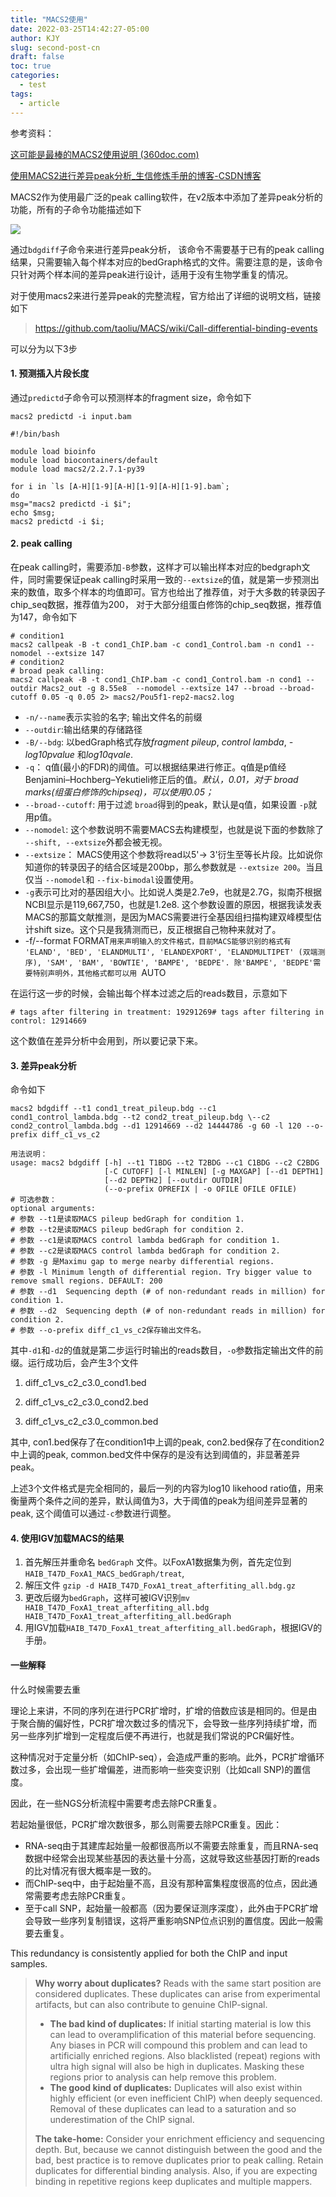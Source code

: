 ```yaml
---
title: "MACS2使用"
date: 2022-03-25T14:42:27-05:00
author: KJY
slug: second-post-cn
draft: false
toc: true
categories:
  - test
tags:
  - article
---
```


参考资料：

[这可能是最棒的MACS2使用说明 (360doc.com)](http://www.360doc.com/content/18/0205/00/19913717_727772514.shtml)

[使用MACS2进行差异peak分析_生信修炼手册的博客-CSDN博客](https://blog.csdn.net/weixin_43569478/article/details/108079812)



MACS2作为使用最广泛的peak calling软件，在v2版本中添加了差异peak分析的功能，所有的子命令功能描述如下

![](https://imgconvert.csdnimg.cn/aHR0cHM6Ly9tbWJpei5xcGljLmNuL21tYml6X3BuZy9LQXRSUEJCeWVHNVI5MGNRaWJxS2FibjVKM3ZwSDUyTWZnZUpkRTVwSGQza1BmdVNONEozMTVERVRKclpteFJxVGV0UXNQd3ZCVGdpY24zeFU3Tzdtd2hnLzY0MA?x-oss-process=image/format,png)

通过`bdgdiff`子命令来进行差异peak分析， 该命令不需要基于已有的peak calling结果，只需要输入每个样本对应的bedGraph格式的文件。需要注意的是，该命令只针对两个样本间的差异peak进行设计，适用于没有生物学重复的情况。

对于使用macs2来进行差异peak的完整流程，官方给出了详细的说明文档，链接如下

> https://github.com/taoliu/MACS/wiki/Call-differential-binding-events

可以分为以下3步

#### 1\. 预测插入片段长度

通过`predictd`子命令可以预测样本的fragment size，命令如下

```
macs2 predictd -i input.bam
```

```
#!/bin/bash

module load bioinfo
module load biocontainers/default
module load macs2/2.2.7.1-py39

for i in `ls [A-H][1-9][A-H][1-9][A-H][1-9].bam`;
do
msg="macs2 predictd -i $i";
echo $msg;
macs2 predictd -i $i;
```



#### 2\. peak  calling

在peak calling时，需要添加`-B`参数，这样才可以输出样本对应的bedgraph文件，同时需要保证peak  calling时采用一致的`--extsize`的值，就是第一步预测出来的数值，取多个样本的均值即可。官方也给出了推荐值，对于大多数的转录因子chip\_seq数据，推荐值为200， 对于大部分组蛋白修饰的chip\_seq数据，推荐值为147，命令如下

```
# condition1
macs2 callpeak -B -t cond1_ChIP.bam -c cond1_Control.bam -n cond1 --nomodel --extsize 147
# condition2
# broad peak calling:
macs2 callpeak -B -t cond1_ChIP.bam -c cond1_Control.bam -n cond1 --outdir Macs2_out -g 8.55e8  --nomodel --extsize 147 --broad --broad-cutoff 0.05 -q 0.05 2> macs2/Pou5f1-rep2-macs2.log
```

- `-n/--name`表示实验的名字; 输出文件名的前缀
- `--outdir`:输出结果的存储路径
- `-B/--bdg`: 以bedGraph格式存放*fragment pileup*, *control lambda*, *-log10pvalue* 和*log10qvale*.
- `-q`： q值(最小的FDR)的阈值。可以根据结果进行修正。q值是p值经Benjamini–Hochberg–Yekutieli修正后的值。*默认，0.01，对于 broad marks(组蛋白修饰的chipseq)，可以使用0.05；*
- `--broad--cutoff`: 用于过滤 `broad`得到的peak，默认是q值，如果设置 `-p`就用p值。
- `--nomodel`: 这个参数说明不需要MACS去构建模型，也就是说下面的参数除了 `--shift, --extsize`外都会被无视。
- `--extsize`： MACS使用这个参数将read以5'-> 3'衍生至等长片段。比如说你知道你的转录因子的结合区域是200bp，那么参数就是 `--extsize 200`。当且仅当 `--nomodel`和 `--fix-bimodal`设置使用。
- `-g`表示可比对的基因组大小。比如说人类是2.7e9，也就是2.7G，拟南芥根据NCBI显示是119,667,750，也就是1.2e8. 这个参数设置的原因，根据我读发表MACS的那篇文献推测，是因为MACS需要进行全基因组扫描构建双峰模型估计shift size。这个只是我猜测而已，反正根据自己物种来就对了。
- -f/--format FORMAT`用来声明输入的文件格式，目前MACS能够识别的格式有 'ELAND', 'BED', 'ELANDMULTI', 'ELANDEXPORT', 'ELANDMULTIPET' (双端测序), 'SAM', 'BAM', 'BOWTIE', 'BAMPE', 'BEDPE'. 除'BAMPE', 'BEDPE'需要特别声明外，其他格式都可以用 `AUTO

在运行这一步的时候，会输出每个样本过滤之后的reads数目，示意如下

```
# tags after filtering in treatment: 19291269# tags after filtering in control: 12914669
```

这个数值在差异分析中会用到，所以要记录下来。

#### 3\. 差异peak分析

命令如下

```
macs2 bdgdiff --t1 cond1_treat_pileup.bdg --c1 cond1_control_lambda.bdg --t2 cond2_treat_pileup.bdg \--c2 cond2_control_lambda.bdg --d1 12914669 --d2 14444786 -g 60 -l 120 --o-prefix diff_c1_vs_c2
```

```
用法说明：
usage: macs2 bdgdiff [-h] --t1 T1BDG --t2 T2BDG --c1 C1BDG --c2 C2BDG
                     [-C CUTOFF] [-l MINLEN] [-g MAXGAP] [--d1 DEPTH1]
                     [--d2 DEPTH2] [--outdir OUTDIR]
                     (--o-prefix OPREFIX | -o OFILE OFILE OFILE)
# 可选参数：
optional arguments:
# 参数 --t1是读取MACS pileup bedGraph for condition 1. 
# 参数 --t2是读取MACS pileup bedGraph for condition 2. 
# 参数 --c1是读取MACS control lambda bedGraph for condition 1.
# 参数 --c2是读取MACS control lambda bedGraph for condition 2.
# 参数 -g 是Maximu gap to merge nearby differential regions.
# 参数 -l Minimum length of differential region. Try bigger value to remove small regions. DEFAULT: 200
# 参数 --d1  Sequencing depth (# of non-redundant reads in million) for condition 1. 
# 参数 --d2  Sequencing depth (# of non-redundant reads in million) for condition 2. 
# 参数 --o-prefix diff_c1_vs_c2保存输出文件名。
```



其中`-d1`和`-d2`的值就是第二步运行时输出的reads数目，`-o`参数指定输出文件的前缀。运行成功后，会产生3个文件

1.  diff\_c1\_vs\_c2\_c3.0\_cond1.bed
    
2.  diff\_c1\_vs\_c2\_c3.0\_cond2.bed
    
3.  diff\_c1\_vs\_c2\_c3.0\_common.bed
    

其中, con1.bed保存了在condition1中上调的peak, con2.bed保存了在condition2中上调的peak, common.bed文件中保存的是没有达到阈值的，非显著差异peak。

上述3个文件格式是完全相同的，最后一列的内容为log10 likehood ratio值，用来衡量两个条件之间的差异，默认阈值为3，大于阈值的peak为组间差异显著的peak, 这个阈值可以通过`-c`参数进行调整。  



#### 4. 使用IGV加载MACS的结果

1. 首先解压并重命名 `bedGraph` 文件。以FoxA1数据集为例，首先定位到`HAIB_T47D_FoxA1_MACS_bedGraph/treat`,
2. 解压文件 `gzip -d HAIB_T47D_FoxA1_treat_afterfiting_all.bdg.gz`
3. 更改后缀为`bedGraph`，这样可被IGV识别`mv HAIB_T47D_FoxA1_treat_afterfiting_all.bdg HAIB_T47D_FoxA1_treat_afterfiting_all.bedGraph`
4. 用IGV加载`HAIB_T47D_FoxA1_treat_afterfiting_all.bedGraph`，根据IGV的手册。

#### 一些解释

什么时候需要去重



理论上来讲，不同的序列在进行PCR扩增时，扩增的倍数应该是相同的。但是由于聚合酶的偏好性，PCR扩增次数过多的情况下，会导致一些序列持续扩增，而另一些序列扩增到一定程度后便不再进行，也就是我们常说的PCR偏好性。

这种情况对于定量分析（如ChIP-seq），会造成严重的影响。此外，PCR扩增循环数过多，会出现一些扩增偏差，进而影响一些突变识别（比如call SNP)的置信度。

因此，在一些NGS分析流程中需要考虑去除PCR重复。

若起始量很低，PCR扩增次数很多，那么则需要去除PCR重复。因此：

- RNA-seq由于其建库起始量一般都很高所以不需要去除重复，而且RNA-seq数据中经常会出现某些基因的表达量十分高，这就导致这些基因打断的reads的比对情况有很大概率是一致的。
- 而ChIP-seq中，由于起始量不高，且没有那种富集程度很高的位点，因此通常需要考虑去除PCR重复。
- 至于call SNP，起始量一般都高（因为要保证测序深度），此外由于PCR扩增会导致一些序列复制错误，这将严重影响SNP位点识别的置信度。因此一般需要去重复。

This redundancy is consistently applied for both the ChIP and input samples.

> **Why worry about duplicates?** Reads with the same start position are considered duplicates. These duplicates can arise from experimental artifacts, but can also contribute to genuine ChIP-signal.
>
> - **The bad kind of duplicates:** If initial starting material is low this can lead to overamplification of this material before sequencing. Any biases in PCR will compound this problem and can lead to artificially enriched regions. Also blacklisted (repeat) regions with ultra high signal will also be high in duplicates. Masking these regions prior to analysis can help remove this problem.
> - **The good kind of duplicates:** Duplicates will also exist within highly efficient (or even inefficient ChIP) when deeply sequenced. Removal of these duplicates can lead to a saturation and so underestimation of the ChIP signal.
>
> **The take-home:** Consider your enrichment efficiency and sequencing depth. But, because we cannot distinguish between the good and the bad, best practice is to remove duplicates prior to peak calling. Retain duplicates for differential binding analysis. Also, if you are expecting binding in repetitive regions keep duplicates and multiple mappers.

